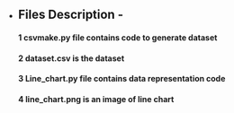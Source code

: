 
* ## Files Description -
  #### 1 csvmake.py file contains code to generate dataset
  #### 2 dataset.csv is the dataset
  #### 3 Line_chart.py file contains data representation code
  #### 4 line_chart.png is an image of line chart
  
